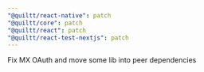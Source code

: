 ```yaml
---
"@quiltt/react-native": patch
"@quiltt/core": patch
"@quiltt/react": patch
"@quiltt/react-test-nextjs": patch
---
```


Fix MX OAuth and move some lib into peer dependencies
